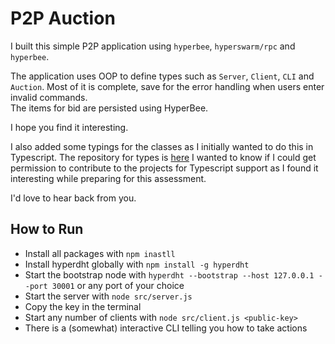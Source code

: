 # P2P Auction

I built this simple P2P application using `hyperbee`, `hyperswarm/rpc` and `hyperbee`.

The application uses OOP to define types such as `Server`, `Client`, `CLI` and `Auction`.
Most of it is complete, save for the error handling when users enter invalid commands.\
The items for bid are persisted using HyperBee.

I hope you find it interesting.

I also added some typings for the classes as I initially wanted to do this in Typescript.
The repository for types is [here](https://github.com/C0l0red/hyper-types)
I wanted to know if I could get permission to contribute to the projects for Typescript support as I found it
interesting while preparing for this assessment.

I'd love to hear back from you.

## How to Run

- Install all packages with `npm inastll`
- Install hyperdht globally with `npm install -g hyperdht`
- Start the bootstrap node with `hyperdht --bootstrap --host 127.0.0.1 --port 30001` or any port of your choice
- Start the server with `node src/server.js`
- Copy the key in the terminal
- Start any number of clients with `node src/client.js <public-key>`
- There is a (somewhat) interactive CLI telling you how to take actions
